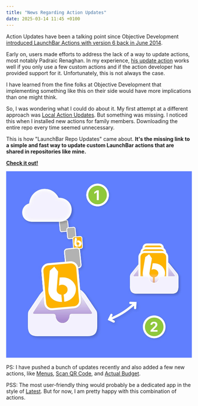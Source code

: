 ```yaml
---
title: "News Regarding Action Updates"
date: 2025-03-14 11:45 +0100
---
```


Action Updates have been a talking point since Objective Development [introduced LaunchBar Actions with version 6 back in June 2014](https://www.obdev.at/blog/launchbar-6-released/).

Early on, users made efforts to address the lack of a way to update actions, most notably Padraic Renaghan. In my experience, [his update action](https://renaghan.com/launchbar/action-updates/) works well if you only use a few custom actions and if the action developer has provided support for it. Unfortunately, this is not always the case.

I have learned from the fine folks at Objective Development that implementing something like this on their side would have more implications than one might think.

So, I was wondering what I could do about it. My first attempt at a different approach was [Local Action Updates](https://github.com/Ptujec/LaunchBar/tree/master/Local-Action-Updates#launchbar-action-local-action-updates). But something was missing. I noticed this when I installed new actions for family members. Downloading the entire repo every time seemed unnecessary.

This is how "LaunchBar Repo Updates" came about. **It's the missing link to a simple and fast way to update custom LaunchBar actions that are shared in repositories like mine.**

**[Check it out!](https://github.com/Ptujec/LaunchBar/tree/master/LB-Repo-Updates#launchbar-repo-updates-action)**

[![](https://raw.githubusercontent.com/Ptujec/LaunchBar/refs/heads/master/LB-Repo-Updates/02.jpg)](https://github.com/Ptujec/LaunchBar/tree/master/LB-Repo-Updates#launchbar-repo-updates-action)

PS: I have pushed a bunch of updates recently and also added a few new actions, like [Menus](https://github.com/Ptujec/LaunchBar/tree/master/Menus#launchbar-action-menus), [Scan QR Code](https://github.com/Ptujec/LaunchBar/tree/master/Scan-QR-Code#launchbar-action-scan-qr-code), and [Actual Budget](https://github.com/Ptujec/LaunchBar/tree/master/Actual-Budget#readme).

PSS: The most user-friendly thing would probably be a dedicated app in the style of [Latest](https://max.codes/latest/). But for now, I am pretty happy with this combination of actions.